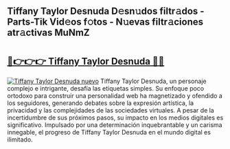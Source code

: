 ## Tiffany Taylor Desnuda D𝚎sn𝚞dos filtr𝚊dos - Parts-Tik Vid𝚎os f𝚘tos - N𝚞evas filtr𝚊ciones atr𝚊ctivas MuNmZ

# <h2><a href="http://mb5ztu.tromn.icu/?c=Tiffany+Taylor+Desnuda">🔗👉👉👉 Tiffany Taylor Desnuda 🔗🔗</a></h2>

[![Tiffany Taylor Desnuda nuevo](https://i.imgur.com/pEAQMta.gif)](http://mb5ztu.tromn.icu/?c=Tiffany+Taylor+Desnuda)
Tiffany Taylor Desnuda, un personaje complejo e intrigante, desafía las etiquetas simples. Su enfoque poco ortodoxo para construir una personalidad web ha magnetizado y ofendido a los seguidores, generando debates sobre la expresión artística, la privacidad y las complejidades de las sociedades virtuales. A pesar de la incertidumbre de sus próximos pasos, su impacto en los medios digitales es significativo. Impulsado por una determinación inquebrantable y un carisma innegable, el progreso de Tiffany Taylor Desnuda en el mundo digital es ilimitado.

